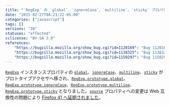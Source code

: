 ```yaml
---
title: "`RegExp` の `global`、`ignoreCase`、`multiline`、`sticky` プロパティがプロトタイプアクセサプロパティになりました"
date: "2015-02-27T04:21:22-05:00"
categories: ["javascript"]
tags: []
versions: "38"
statuses: "affected"
cclicense: "BY-SA 3.0"
references:
    "https://bugzilla.mozilla.org/show_bug.cgi?id=1120169": "Bug 1120169 - Implement RegExp.prototype.{global, ignoreCase, multiline, source, sticky, unicode}"
    "https://bugzilla.mozilla.org/show_bug.cgi?id=1138325": "Bug 1138325 - Turning RegExp#source from an instance property into an accessor breaks ClojureScript apps"
    "https://bugzilla.mozilla.org/show_bug.cgi?id=1150297": "Bug 1150297 - Move source property to RegExp instance again."
---
```

[`RegExp`](https://developer.mozilla.org/ja/docs/Web/JavaScript/Reference/Global_Objects/RegExp) インスタンスプロパティの [`global`](https://developer.mozilla.org/ja/docs/Web/JavaScript/Reference/Global_Objects/Regexp/global)、[`ignoreCase`](https://developer.mozilla.org/ja/docs/Web/JavaScript/Reference/Global_Objects/Regexp/ignoreCase)、[`multiline`](https://developer.mozilla.org/ja/docs/Web/JavaScript/Reference/Global_Objects/Regexp/multiline)、[`sticky`](https://developer.mozilla.org/ja/docs/Web/JavaScript/Reference/Global_Objects/Regexp/sticky) がプロトタイプアクセサへ移され、[`RegExp.prototype.global`](https://developer.mozilla.org/ja/docs/Web/JavaScript/Reference/Global_Objects/Regexp/global)、[`RegExp.prototype.ignoreCase`](https://developer.mozilla.org/ja/docs/Web/JavaScript/Reference/Global_Objects/Regexp/ignoreCase)、[`RegExp.prototype.multiline`](https://developer.mozilla.org/ja/docs/Web/JavaScript/Reference/Global_Objects/Regexp/multiline)、[`RegExp.prototype.sticky`](https://developer.mozilla.org/ja/docs/Web/JavaScript/Reference/Global_Objects/Regexp/sticky) となりました。[`source`](https://developer.mozilla.org/ja/docs/Web/JavaScript/Reference/Global_Objects/Regexp/source) プロパティへの変更は Web 互換性の問題により [Firefox 41 へ延期されました](https://www.fxsitecompat.com/ja/docs/2015/regexp-source-has-become-prototype-accessor-property/)。
